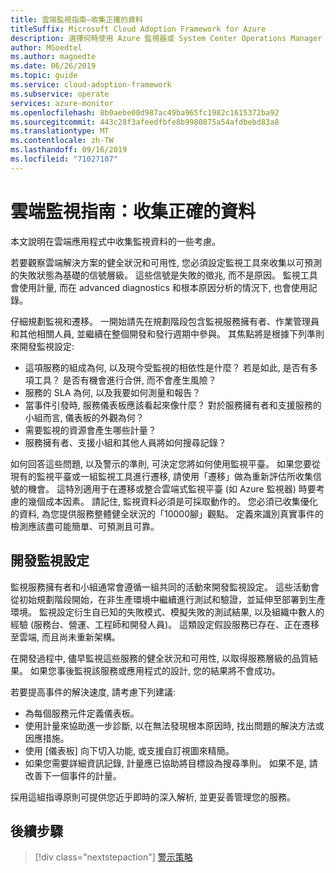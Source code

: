 ```yaml
---
title: 雲端監視指南–收集正確的資料
titleSuffix: Microsoft Cloud Adoption Framework for Azure
description: 選擇何時使用 Azure 監視器或 System Center Operations Manager Microsoft Azure
author: MGoedtel
ms.author: magoedte
ms.date: 06/26/2019
ms.topic: guide
ms.service: cloud-adoption-framework
ms.subservice: operate
services: azure-monitor
ms.openlocfilehash: 8b0aebe00d987ac49ba965fc1982c1615372ba92
ms.sourcegitcommit: 443c28f3afeedfbfe8b9980875a54afdbebd83a8
ms.translationtype: MT
ms.contentlocale: zh-TW
ms.lasthandoff: 09/16/2019
ms.locfileid: "71027107"
---
```

# <a name="cloud-monitoring-guide-collecting-the-right-data"></a>雲端監視指南：收集正確的資料

本文說明在雲端應用程式中收集監視資料的一些考慮。

若要觀察雲端解決方案的健全狀況和可用性, 您必須設定監視工具來收集以可預測的失敗狀態為基礎的信號層級。 這些信號是失敗的徵兆, 而不是原因。 監視工具會使用計量, 而在 advanced diagnostics 和根本原因分析的情況下, 也會使用記錄。

仔細規劃監視和遷移。 一開始請先在規劃階段包含監視服務擁有者、作業管理員和其他相關人員, 並繼續在整個開發和發行週期中參與。 其焦點將是根據下列準則來開發監視設定:

- 這項服務的組成為何, 以及現今受監視的相依性是什麼？ 若是如此, 是否有多項工具？ 是否有機會進行合併, 而不會產生風險？
- 服務的 SLA 為何, 以及我要如何測量和報告？
- 當事件引發時, 服務儀表板應該看起來像什麼？ 對於服務擁有者和支援服務的小組而言, 儀表板的外觀為何？
- 需要監視的資源會產生哪些計量？  
- 服務擁有者、支援小組和其他人員將如何搜尋記錄？

如何回答這些問題, 以及警示的準則, 可決定您將如何使用監視平臺。 如果您要從現有的監視平臺或一組監視工具進行遷移, 請使用「遷移」做為重新評估所收集信號的機會。 這特別適用于在遷移或整合雲端式監視平臺 (如 Azure 監視器) 時要考慮的幾個成本因素。 請記住, 監視資料必須是可採取動作的。 您必須已收集優化的資料, 為您提供服務整體健全狀況的「10000腳」觀點。 定義來識別真實事件的檢測應該盡可能簡單、可預測且可靠。

## <a name="develop-a-monitoring-configuration"></a>開發監視設定

監視服務擁有者和小組通常會遵循一組共同的活動來開發監視設定。 這些活動會從初始規劃階段開始，在非生產環境中繼續進行測試和驗證，並延伸至部署到生產環境。 監視設定衍生自已知的失敗模式、模擬失敗的測試結果, 以及組織中數人的經驗 (服務台、營運、工程師和開發人員)。 這類設定假設服務已存在、正在遷移至雲端, 而且尚未重新架構。

在開發過程中, 儘早監視這些服務的健全狀況和可用性, 以取得服務層級的品質結果。 如果您事後監視該服務或應用程式的設計, 您的結果將不會成功。

若要提高事件的解決速度, 請考慮下列建議:

- 為每個服務元件定義儀表板。
- 使用計量來協助進一步診斷, 以在無法發現根本原因時, 找出問題的解決方法或因應措施。
- 使用 [儀表板] 向下切入功能, 或支援自訂視圖來精簡。
- 如果您需要詳細資訊記錄, 計量應已協助將目標設為搜尋準則。 如果不是, 請改善下一個事件的計量。

採用這組指導原則可提供您近乎即時的深入解析, 並更妥善管理您的服務。

## <a name="next-steps"></a>後續步驟

> [!div class="nextstepaction"]
> [警示策略](./alerting.md)
